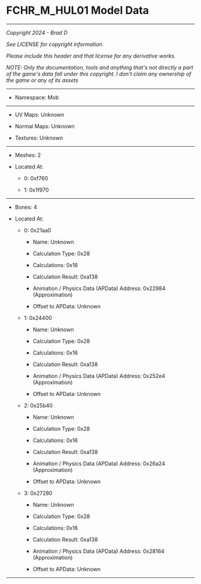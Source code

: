 # FCHR_M_HUL01 Model Data

---

*Copyright 2024 - Brad D*

*See LICENSE for copyright information.*

*Please include this header and that license for any derivative works.*

*NOTE: Only the documentation, tools and anything that's not directly a part of the game's data fall under this copyright. I don't claim any ownership of the game or any of its assets*

---

* Namespace: Mob

---

* UV Maps: Unknown

* Normal Maps: Unknown

* Textures: Unknown

---

* Meshes: 2

* Located At:

  * 0: 0xf760

  * 1: 0x1f970

---

* Bones: 4

* Located At:

  * 0: 0x21aa0

    * Name: Unknown

    * Calculation Type: 0x28

    * Calculations: 0x16

    * Calculation Result: 0xa138

    * Animation / Physics Data (APData) Address: 0x22984 (Approximation)

    * Offset to APData: Unknown

  * 1: 0x24400

    * Name: Unknown

    * Calculation Type: 0x28

    * Calculations: 0x16

    * Calculation Result: 0xa138

    * Animation / Physics Data (APData) Address: 0x252e4 (Approximation)

    * Offset to APData: Unknown

  * 2: 0x25b40

    * Name: Unknown

    * Calculation Type: 0x28

    * Calculations: 0x16

    * Calculation Result: 0xa138

    * Animation / Physics Data (APData) Address: 0x26a24 (Approximation)

    * Offset to APData: Unknown

  * 3: 0x27280

    * Name: Unknown

    * Calculation Type: 0x28

    * Calculations: 0x16

    * Calculation Result: 0xa138

    * Animation / Physics Data (APData) Address: 0x28164 (Approximation)

    * Offset to APData: Unknown

---

